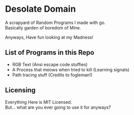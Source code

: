 # Desolate Domain  
A scrapyard of Random Programs I made with go.  
Basically garden of boredom of Mine. 

Anyways, Have fun looking at my Madness!

## List of Programs in this Repo
- RGB Text (Ansi escape code stuffies)
- A Process that meows when tried to kill (Learning signals)
- Path tracing stuff (Credits to fogleman!)

## Licensing
Everything Here is MIT Licensed.  
But... what are you ever going to use it for anyways?  
